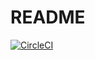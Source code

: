 # README
[![CircleCI](https://circleci.com/gh/kaiomagalhaes/rails-graphql-experiment.svg?style=svg)](https://circleci.com/gh/kaiomagalhaes/rails-graphql-experiment)
